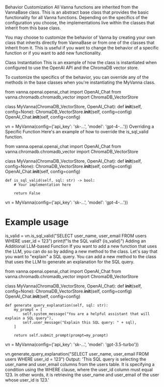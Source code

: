 Behavior Customization
All Vanna functions are inherited from the VannaBase class. This is an abstract base class that provides the basic functionality for all Vanna functions. Depending on the specifics of the configuration you choose, the implementations live within the classes that inherit from this base class.

You may choose to customize the behavior of Vanna by creating your own class that inherits directly from VannaBase or from one of the classes that inherit from it. This is useful if you want to change the behavior of a specific function or if you want to add new functionality.

Class Instantiation
This is an example of how the class is instantiated when configured to use the OpenAI API and the ChromaDB vector store.

To customize the specifics of the behavior, you can override any of the methods in the base classes when you're instantiating the MyVanna class.

from vanna.openai.openai_chat import OpenAI_Chat
from vanna.chromadb.chromadb_vector import ChromaDB_VectorStore

class MyVanna(ChromaDB_VectorStore, OpenAI_Chat):
    def __init__(self, config=None):
        ChromaDB_VectorStore.__init__(self, config=config)
        OpenAI_Chat.__init__(self, config=config)

vn = MyVanna(config={'api_key': 'sk-...', 'model': 'gpt-4-...'})
Overriding a Specific Function
Here's an example of how to override the is_sql_valid function.

from vanna.openai.openai_chat import OpenAI_Chat
from vanna.chromadb.chromadb_vector import ChromaDB_VectorStore

class MyVanna(ChromaDB_VectorStore, OpenAI_Chat):
    def __init__(self, config=None):
        ChromaDB_VectorStore.__init__(self, config=config)
        OpenAI_Chat.__init__(self, config=config)

    def is_sql_valid(self, sql: str) -> bool:
        # Your implementation here

        return False

vn = MyVanna(config={'api_key': 'sk-...', 'model': 'gpt-4-...'})

# Example usage
is_valid = vn.is_sql_valid("SELECT user_name, user_email FROM users WHERE user_id = 123")
print(f"Is the SQL valid? {is_valid}")
Adding an Additional LLM-based Function
If you want to add a new function that uses the LLM, you can do so by adding a new method to the class. Let's say that you want to "explain" a SQL query. You can add a new method to the class that uses the LLM to generate an explanation for the SQL query.

from vanna.openai.openai_chat import OpenAI_Chat
from vanna.chromadb.chromadb_vector import ChromaDB_VectorStore

class MyVanna(ChromaDB_VectorStore, OpenAI_Chat):
    def __init__(self, config=None):
        ChromaDB_VectorStore.__init__(self, config=config)
        OpenAI_Chat.__init__(self, config=config)

    def generate_query_explanation(self, sql: str):
        my_prompt = [
            self.system_message("You are a helpful assistant that will explain a SQL query"),
            self.user_message("Explain this SQL query: " + sql),
        ]

        return self.submit_prompt(prompt=my_prompt)

vn = MyVanna(config={'api_key': 'sk-...', 'model': 'gpt-3.5-turbo'})

vn.generate_query_explanation("SELECT user_name, user_email FROM users WHERE user_id = 123")
Output: 'This SQL query is selecting the user_name and user_email columns from the users table. It is specifying a condition using the WHERE clause, where the user_id column must equal 123. In other words, it is retrieving the user_name and user_email of the user whose user_id is 123.'
